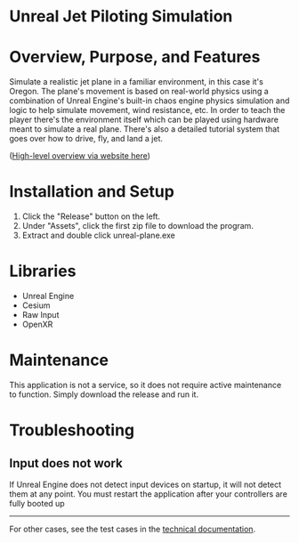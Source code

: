 # Unreal Jet Piloting Simulation

# Overview, Purpose, and Features

Simulate a realistic jet plane in a familiar environment, in this case it's Oregon. The plane's movement is based on real-world physics using a combination of Unreal Engine's built-in chaos engine physics simulation and logic to help simulate movement, wind resistance, etc. In order to teach the player there's the environment itself which can be played using hardware meant to simulate a real plane. There's also a detailed tutorial system that goes over how to drive, fly, and land a jet.

([High-level overview via website here]([https://xlrseatingbuck-org.github.io/unity-car.html](https://xlrseatingbuck-org.github.io/unreal-plane.html)))

# Installation and Setup

1. Click the "Release" button on the left.
2. Under "Assets", click the first zip file to download the program.
3. Extract and double click unreal-plane.exe

# Libraries
- Unreal Engine
- Cesium
- Raw Input
- OpenXR

# Maintenance

This application is not a service, so it does not require active maintenance to function. Simply download the release and run it.

# Troubleshooting

## Input does not work

If Unreal Engine does not detect input devices on startup, it will not detect them at any point. You must restart the application after your controllers are fully booted up


---

For other cases, see the test cases in the [technical documentation](docs/technical-docs.md).
